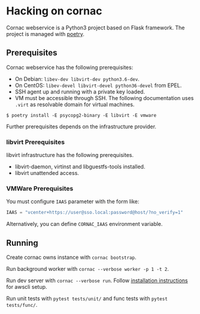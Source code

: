 # Hacking on cornac

Cornac webservice is a Python3 project based on Flask framework. The project is
managed with [poetry](https://poetry.eustace.io/).


## Prerequisites

Cornac webservice has the following prerequisites:

- On Debian: `libev-dev libvirt-dev python3.6-dev`.
- On CentOS: `libev-devel libvirt-devel python36-devel` from EPEL.
- SSH agent up and running with a private key loaded.
- VM must be accessible through SSH. The following documentation uses `.virt` as
  resolvable domain for virtual machines.

``` console
$ poetry install -E psycopg2-binary -E libvirt -E vmware
```

Further prerequisites depends on the infrastructure provider.


### libvirt Prerequisites

libvirt infrastructure has the following prerequisites.

- libvirt-daemon, virtinst and libguestfs-tools installed.
- libvirt unattended access.


### VMWare Prerequisites

You must configure `IAAS` parameter with the form like:

``` python
IAAS = "vcenter+https://user@sso.local:password@host/?no_verify=1"
```

Alternatively, you can define `CORNAC_IAAS` environment variable.


## Running

Create cornac owns instance with `cornac bootstrap`.

Run background worker with `cornac --verbose worker -p 1 -t 2`.

Run dev server with `cornac --verbose run`. Follow [installation
instructions](install.md) for awscli setup.

Run unit tests with `pytest tests/unit/` and func tests with `pytest
tests/func/`.
